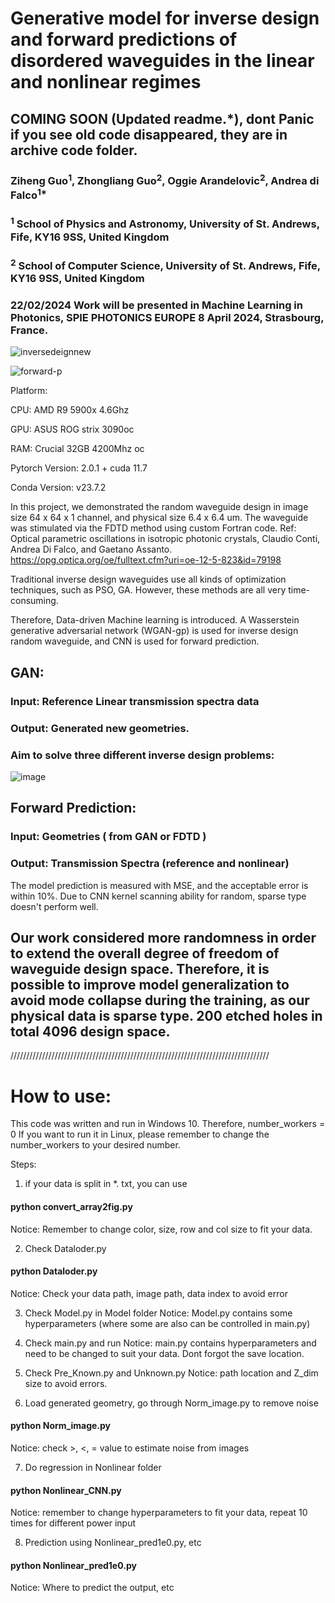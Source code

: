 # Generative model for inverse design and forward predictions of disordered waveguides in the linear and nonlinear regimes

## COMING SOON (Updated readme.*), dont Panic if you see old code disappeared, they are in archive code folder. 

### Ziheng Guo<sup>1</sup>, Zhongliang Guo<sup>2</sup>, Oggie Arandelovic<sup>2</sup>, Andrea di Falco<sup>1*</sup>
###  <sup>1</sup> School of Physics and Astronomy, University of St. Andrews, Fife, KY16 9SS, United Kingdom
###  <sup>2</sup> School of Computer Science, University of St. Andrews, Fife, KY16 9SS, United Kingdom

### 22/02/2024 Work will be presented in Machine Learning in Photonics, SPIE PHOTONICS EUROPE 8 April 2024, Strasbourg, France. 
![inversedeignnew](https://github.com/ZooBeasts/cWGAN-GP_Inverse_Design_Disordered_Waveguide_Nanophotonics/assets/75404784/03acddf2-3532-4f4d-bee4-8055ecdd47d4)

![forward-p](https://github.com/ZooBeasts/cWGAN-GP_Inverse_Design_Disordered_Waveguide_Nanophotonics/assets/75404784/e1c9b779-acef-43f2-a546-743612ed7edb)


Platform: 

CPU: AMD R9 5900x 4.6Ghz

GPU: ASUS ROG strix 3090oc 

RAM: Crucial 32GB 4200Mhz oc

Pytorch Version: 2.0.1 + cuda 11.7

Conda Version: v23.7.2


In this project, we demonstrated the random waveguide design in image size 64 x 64 x 1 channel, and physical size 6.4 x 6.4 um. 
The waveguide was stimulated via the FDTD method using custom Fortran code. Ref: Optical parametric oscillations in isotropic photonic crystals, Claudio Conti, Andrea Di Falco, and Gaetano Assanto. 
https://opg.optica.org/oe/fulltext.cfm?uri=oe-12-5-823&id=79198

Traditional inverse design waveguides use all kinds of optimization techniques, such as PSO, GA. 
However, these methods are all very time-consuming.  

Therefore, Data-driven Machine learning is introduced. A Wasserstein generative adversarial network (WGAN-gp) is used for inverse design random waveguide, and CNN is used for forward prediction.
## GAN:
### Input: Reference Linear transmission spectra data
### Output: Generated new geometries. 
### Aim to solve three different inverse design problems:
![image](https://github.com/ZooBeasts/cWGAN-GP_Inverse_Design_Disordered_Waveguide_Nanophotonics/assets/75404784/726d58bf-23fe-4ed8-a6eb-086730270e86)




## Forward Prediction:
### Input: Geometries ( from GAN or FDTD )
### Output: Transmission Spectra (reference and nonlinear)

The model prediction is measured with MSE, and the acceptable error is within 10%. Due to CNN kernel scanning ability for random, sparse type doesn't perform well.

## Our work considered more randomness in order to extend the overall degree of freedom of waveguide design space. Therefore, it is possible to improve model generalization to avoid mode collapse during the training, as our physical data is sparse type. 200 etched holes in total 4096 design space.


//////////////////////////////////////////////////////////////////////////////////

# How to use: 

This code was written and run in Windows 10. Therefore, number_workers = 0 
If you want to run it in Linux, please remember to change the number_workers to your desired number. 

Steps: 

1. if your data is split in *. txt, you can use 
#### python convert_array2fig.py
Notice: Remember to change color, size, row and col size to fit your data.

2. Check Dataloder.py
#### python Dataloder.py
Notice: Check your data path, image path, data index to avoid error

3. Check Model.py in Model folder
Notice: Model.py contains some hyperparameters (where some are also can be controlled in main.py)

4. Check main.py and run
Notice: main.py contains hyperparameters and need to be changed to suit your data. Dont forgot the save location. 

5. Check Pre_Known.py and Unknown.py
Notice: path location and Z_dim size to avoid errors.

6. Load generated geometry, go through Norm_image.py to remove noise
#### python Norm_image.py
Notice: check >, <, = value to estimate noise from images

7. Do regression in Nonlinear folder
#### python Nonlinear_CNN.py
Notice: remember to change hyperparameters to fit your data, repeat 10 times for different power input

8. Prediction using Nonlinear_pred1e0.py, etc
#### python Nonlinear_pred1e0.py 
Notice: Where to predict the output, etc



















